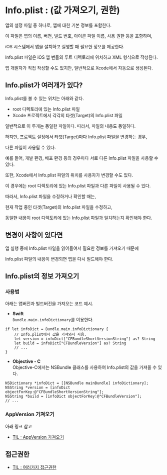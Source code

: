 # Info.plist : (값 가져오기, 권한)

앱의 설정 파일 중 하나로, 앱에 대한 기본 정보를 포함한다.

이 파일은 앱의 이름, 버전, 빌드 번호, 아이콘 파일 이름, 사용 권한 등을 포함하며, 

iOS 시스템에서 앱을 설치하고 실행할 때 필요한 정보를 제공한다.

Info.plist 파일은 iOS 앱 번들의 루트 디렉토리에 위치하고 XML 형식으로 작성된다.

앱 개발자가 직접 작성할 수도 있지만, 일반적으로 Xcode에서 자동으로 생성된다.

## Info.plist가 여러개가 있다?
Info.plist를 볼 수 있는 위치는 아래와 같다.

- root 디렉토리에 있는 Info.plist 파일
- Xcode 프로젝트에서 각각의 타겟(Target)의 Info.plist 파일

일반적으로 이 두개는 동일한 파일이다. 따라서, 파일의 내용도 동일하다.
 
하지만, 프로젝트 설정에서 타겟(Target)마다 Info.plist 파일을 변경하는 경우,
 
다른 파일이 사용될 수 있다.
  
예를 들어, 개발 환경, 배포 환경 등의 경우마다 서로 다른 Info.plist 파일을 사용할 수 있다.

또한, Xcode에서 Info.plist 파일의 위치를 사용자가 변경할 수도 있다.

이 경우에는 root 디렉토리에 있는 Info.plist 파일과 다른 파일이 사용될 수 있다.

따라서, Info.plist 파일을 수정하거나 확인할 때는,

현재 작업 중인 타겟(Target)의 Info.plist 파일을 수정하고,

동일한 내용이 root 디렉토리에 있는 Info.plist 파일과 일치하는지 확인해야 한다.


## 변경이 사항이 있다면
앱 실행 중에 Info.plist 파일을 읽어들여서 필요한 정보를 가져오기 때문에

Info.plist 파일의 내용이 변경되면 앱을 다시 빌드해야 한다.

## Info.plist의 정보 가져오기
### 사용법

아래는 앱버전과 빌드버전을 가져오는 코드 예시.
- **Swift**  
`Bundle.main.infoDictionary`를 이용한다.
```
if let infoDict = Bundle.main.infoDictionary {
    // Info.plist에서 값을 가져와서 사용.
    let version = infoDict["CFBundleShortVersionString"] as? String
    let build = infoDict["CFBundleVersion"] as? String
    // ...
}
```
- **Objective - C**  
Objective-C에서는 NSBundle 클래스를 사용하여 Info.plist의 값을 가져올 수 있다.
```
NSDictionary *infoDict = [[NSBundle mainBundle] infoDictionary];
NSString *version = [infoDict objectForKey:@"CFBundleShortVersionString"];
NSString *build = [infoDict objectForKey:@"CFBundleVersion"];
// ...

```

### AppVersion 가져오기
아래 링크 참고
- [TIL : AppVersion 가져오기](https://github.com/isGeekCode/TIL/blob/main/Xcode/InfoPlist_appVersion.md)


## 접근권한
- [TIL : 여러가지 접근권한](https://github.com/isGeekCode/TIL/blob/main/Xcode/PrivercyPermission_various.md)
